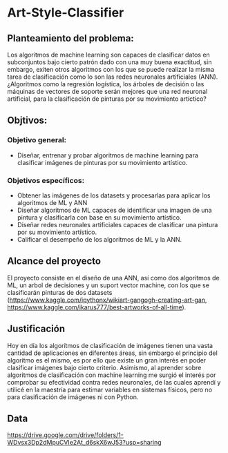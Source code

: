 # Art-Style-Classifier

## Planteamiento del problema:

Los algoritmos de machine learning son capaces de clasificar datos en subconjuntos bajo cierto patrón dado con una muy buena exactitud, sin embargo, exiten otros algoritmos con los que se puede realizar la misma tarea de clasificación como lo son las redes neuronales artificiales (ANN). ¿Algoritmos como la regresión logística, los árboles de decisión o las máquinas de vectores de soporte serán mejores que una red neuronal artificial, para la clasificación de pinturas por su movimiento artíctico?

## Objtivos: 
### Objetivo general:
* Diseñar, entrenar y probar algoritmos de machine learning para clasificar imágenes de pinturas por su movimiento artístico.
### Objetivos específicos:
* Obtener las imágenes de los datasets y procesarlas para aplicar los algoritmos de ML y ANN 
* Diseñar algoritmos de ML capaces de identificar una imagen de una pintura y clasificarla con base en su movimiento artístico.
* Diseñar redes neuronales artificiales capaces de clasificar una pintura por su movimiento artístico.
* Calificar el desempeño de los algoritmos de ML y la ANN.

## Alcance del proyecto

El proyecto consiste en el diseño de una ANN, así como dos algoritmos de ML, un arbol de decisiones y un suport vector machine, con los que se clasificarán pinturas de dos datasets (https://www.kaggle.com/ipythonx/wikiart-gangogh-creating-art-gan, https://www.kaggle.com/ikarus777/best-artworks-of-all-time).

## Justificación

Hoy en día los algorítmos de clasificación de imágenes tienen una vasta cantidad de aplicaciones en diferentes áreas, sin embargo el principio del algoritmo es el mismo, es por ello que existe un gran interés en poder clasificar imágenes bajo cierto criterio. Asimismo, al aprender sobre algoritmos de clasificación con machine learning me surgió el interés por comprobar su efectividad contra redes neuronales, de las cuales aprendí y utilicé en la maestría para estimar variables en sistemas físicos, pero no para clasificación de imágenes ni con Python.

## Data

https://drive.google.com/drive/folders/1-WDvsx3Dp2dMpuCVIe2At_d6skX6wJ53?usp=sharing
